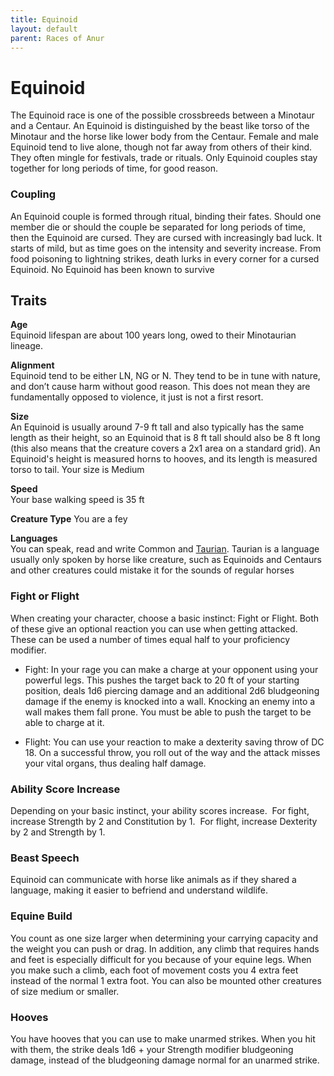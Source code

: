```yaml
---
title: Equinoid
layout: default
parent: Races of Anur
---
```

# Equinoid
The Equinoid race is one of the possible crossbreeds between a Minotaur and a Centaur. An Equinoid is distinguished by the beast like torso of the Minotaur and the horse like lower body from the Centaur. Female and male Equinoid tend to live alone, though not far away from others of their kind. They often mingle for festivals, trade or rituals. Only Equinoid couples stay together for long periods of time, for good reason.

### Coupling
An Equinoid couple is formed through ritual, binding their fates. Should one member die or should the couple be separated for long periods of time, then the Equinoid are cursed. They are cursed with increasingly bad luck. It starts of mild, but as time goes on the intensity and severity increase. From food poisoning to lightning strikes, death lurks in every corner for a cursed Equinoid. No Equinoid has been known to survive

## Traits
**Age**  
Equinoid lifespan are about 100 years long, owed to their Minotaurian lineage.

**Alignment**  
Equinoid tend to be either LN, NG or N. They tend to be in tune with nature, and don’t cause harm without good reason. This does not mean they are fundamentally opposed to violence, it just is not a first resort.

**Size**  
An Equinoid is usually around 7-9 ft tall and also typically has the same length as their height, so an Equinoid that is 8 ft tall should also be 8 ft long (this also means that the creature covers a 2x1 area on a standard grid). An Equinoid's height is measured horns to hooves, and its length is measured torso to tail. Your size is Medium

**Speed**  
Your base walking speed is 35 ft

**Creature Type**
You are a fey

**Languages**  
You can speak, read and write Common and [Taurian]({{site.baseurl}}/Races%20of%20Anur/languages/Taurian). Taurian is a language usually only spoken by horse like creature, such as Equinoids and Centaurs and other creatures could mistake it for the sounds of regular horses

### Fight or Flight
When creating your character, choose a basic instinct: Fight or Flight. Both of these give an optional reaction you can use when getting attacked. These can be used a number of times equal half to your proficiency modifier.

- Fight: In your rage you can make a charge at your opponent using your powerful legs. This pushes the target back to 20 ft of your starting position, deals 1d6 piercing damage and an additional 2d6 bludgeoning damage if the enemy is knocked into a wall. Knocking an enemy into a wall makes them fall prone. You must be able to push the target to be able to charge at it.
    
- Flight: You can use your reaction to make a dexterity saving throw of DC 18. On a successful throw, you roll out of the way and the attack misses your vital organs, thus dealing half damage.
    

### Ability Score Increase
Depending on your basic instinct, your ability scores increase. 
For fight, increase Strength by 2 and Constitution by 1. 
For flight, increase Dexterity by 2 and Strength by 1.

### Beast Speech 
Equinoid can communicate with horse like animals as if they shared a language, making it easier to befriend and understand wildlife.

### Equine Build
You count as one size larger when determining your carrying capacity and the weight you can push or drag. In addition, any climb that requires hands and feet is especially difficult for you because of your equine legs. When you make such a climb, each foot of movement costs you 4 extra feet instead of the normal 1 extra foot. You can also be mounted other creatures of size medium or smaller.
### Hooves 
You have hooves that you can use to make unarmed strikes. When you hit with them, the strike deals 1d6 + your Strength modifier bludgeoning damage, instead of the bludgeoning damage normal for an unarmed strike.
